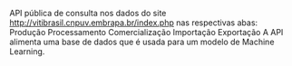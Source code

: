 API pública de consulta nos dados do site http://vitibrasil.cnpuv.embrapa.br/index.php nas respectivas abas:
Produção
Processamento
Comercialização
Importação
Exportação
A API  alimenta uma base de dados que é usada para um modelo de Machine Learning.


